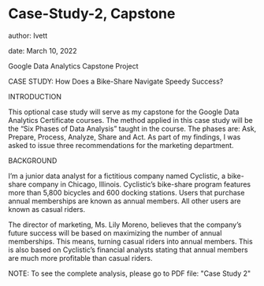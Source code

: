 # Case-Study-2, Capstone

 

author: Ivett 

date: March 10, 2022 

 

Google Data Analytics Capstone Project 

CASE STUDY: How Does a Bike-Share Navigate Speedy Success? 

 

INTRODUCTION 

This optional case study will serve as my capstone for the Google Data Analytics Certificate courses. The method applied in this case study will be the “Six Phases of Data Analysis” taught in the course. The phases are: Ask, Prepare, Process, Analyze, Share and Act. As part of my findings, I was asked to issue three recommendations for the marketing department. 

 

BACKGROUND 

I’m a junior data analyst for a fictitious company named Cyclistic, a bike-share company in Chicago, Illinois. Cyclistic’s bike-share program features more than 5,800 bicycles and 600 docking stations. Users that purchase annual memberships are known as annual members. All other users are known as casual riders. 

The director of marketing, Ms. Lily Moreno, believes that the company’s future success will be based on maximizing the number of annual memberships. This means, turning casual riders into annual members. This is also based on Cyclistic’s financial analysts stating that annual members are much more profitable than casual riders. 

NOTE: To see the complete analysis, please go to PDF file: "Case Study 2"

